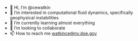 - 👋 Hi, I’m @cewatkin
- 👀 I’m interested in computational fluid dynamics, specifically geophysical instabilities
- 🌱 I’m currently learning almost everything
- 💞️ I’m looking to collaborate
- 📫 How to reach me watkince@nv.doe.gov

<!---
cewatkin/cewatkin is a ✨ special ✨ repository because its `README.md` (this file) appears on your GitHub profile.
You can click the Preview link to take a look at your changes.
--->

